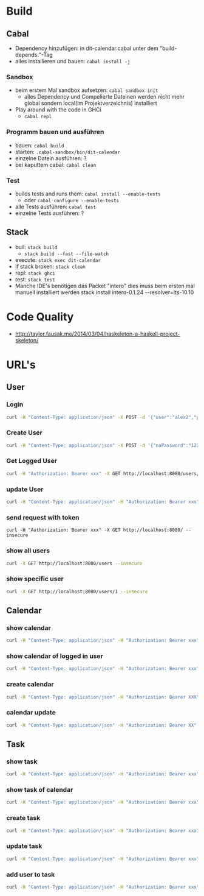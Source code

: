 # Build

## Cabal
* Dependency hinzufügen: in dit-calendar.cabal unter dem "build-depends:"-Tag
* alles installieren und bauen: `cabal install -j`

### Sandbox
* beim erstem Mal sandbox aufsetzen: `cabal sandbox init`
  * alles Dependency und Compelierte Dateinen werden nicht mehr global sondern local(im Projektverzeichnis) installiert
* Play around with the code in GHCi
  * `cabal repl`

### Programm bauen und ausführen
* bauen: `cabal build `
* starten: `.cabal-sandbox/bin/dit-calendar`
* einzelne Datein ausführen: ?
* bei kaputtem cabal: `cabal clean`

### Test
* builds tests and runs them: `cabal install --enable-tests`
  * oder `cabal configure --enable-tests`
* alle Tests ausführen: `cabal test`
* einzelne Tests ausführen: ?

## Stack
* buil: `stack build`
  * `stack build --fast --file-watch`
* execute: `stack exec dit-calendar`
* if stack broken: `stack clean`
* repl: `stack ghci`
* test: `stack test`
* Manche IDE's benötigen das Packet "intero" dies muss beim ersten mal manuell installiert werden stack install intero-0.1.24 --resolver=lts-10.10

# Code Quality
* http://taylor.fausak.me/2014/03/04/haskeleton-a-haskell-project-skeleton/


# URL's

## User

### Login
```sh
curl -H "Content-Type: application/json" -X POST -d '{"user":"alex2","password":"12345"}' http://localhost:8080/authenticate/authentication-methods/password/token --insecure
```

### Create User
```sh
curl -H "Content-Type: application/json" -X POST -d '{"naPassword":"12345","naPasswordConfirm":"12345", "naUser":{"email": "a.befort@googlemail.com", "username":"alex2", "userId":0}}' http://localhost:8080/authenticate/authentication-methods/password/account --insecure
```

### Get Logged User
```sh
curl -H "Authorization: Bearer xxx" -X GET http://localhost:8080/users/me --insecure
```

### update User
```sh
curl -H "Content-Type: application/json" -H "Authorization: Bearer xxx" -X PUT -d '{"loginName":"test", "userId":1}' http://localhost:8080/user/me --insecure
```

### send request with token
```
curl -H "Authorization: Bearer xxx" -X GET http://localhost:8080/ --insecure
```

### show all users
```sh
curl -X GET http://localhost:8080/users --insecure
```

### show specific user
```sh
curl -X GET http://localhost:8080/users/1 --insecure
```

## Calendar

### show calendar
```sh
curl -H "Content-Type: application/json" -H "Authorization: Bearer xxx" -X GET http://localhost:8080/calendarentries/1 --insecure
```

### show calendar of logged in user
```sh
curl -H "Content-Type: application/json" -H "Authorization: Bearer xxx" -X GET http://localhost:8080/calendarentries/ --insecure
```

### create calendar
```sh
curl -H "Content-Type: application/json" -H "Authorization: Bearer XXX" -X POST -d '{"description":"testHeute","startDate":"2011-11-19T18:28:52.607875Z", "endDate":"2011-11-20T12:15:53.102875Z"}' http://localhost:8080/calendarentries --insecure
```

### calendar update
```sh
curl -H "Content-Type: application/json" -H "Authorization: Bearer XX" -X PUT -d '{"description":"testHeute","startDate":"2011-11-19T18:28:52.607875Z", "endDate":"2011-11-20T12:15:53.102875Z"}' http://localhost:8080/calendarentries/1 --insecure
```

## Task

### show task
```sh
curl -H "Content-Type: application/json" -H "Authorization: Bearer xxx" -X GET http://localhost:8080/calendarentries/1/tasks/1 --insecure
```

### show task of calendar
```sh
curl -H "Content-Type: application/json" -H "Authorization: Bearer xxx" -X GET http://localhost:8080/calendarentries/2/tasks --insecure
```

### create task
```sh
curl -H "Content-Type: application/json" -H "Authorization: Bearer xxx" -X POST -d '{"description":"testHeute", "belongingUsers":[1], "startTime":"2011-11-19T18:28:52.607875Z"}' http://localhost:8080/calendarentries/1/tasks --insecure
```

### update task
```sh
curl -H "Content-Type: application/json" -H "Authorization: Bearer xxx" -X PUT -d '{"description":"testHeute2", "belongingUsers":[1]}' http://localhost:8080/calendarentries/1/tasks/1 --insecure
```

### add user to task
```sh
curl -H "Content-Type: application/json" -H "Authorization: Bearer xxx" -X PUT http://localhost:8080/calendarentries/1/tasks/1/assignment --insecure
```
